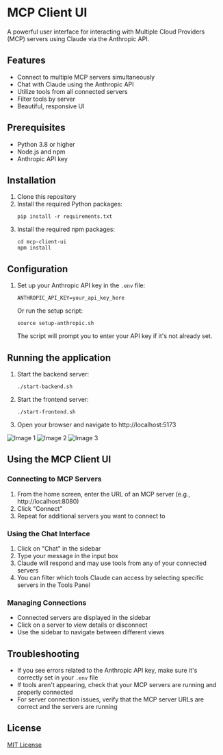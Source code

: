 # MCP Client UI

A powerful user interface for interacting with Multiple Cloud Providers (MCP) servers using Claude via the Anthropic API.

## Features

- Connect to multiple MCP servers simultaneously
- Chat with Claude using the Anthropic API
- Utilize tools from all connected servers
- Filter tools by server
- Beautiful, responsive UI

## Prerequisites

- Python 3.8 or higher
- Node.js and npm
- Anthropic API key

## Installation

1. Clone this repository
2. Install the required Python packages:
   ```
   pip install -r requirements.txt
   ```
3. Install the required npm packages:
   ```
   cd mcp-client-ui
   npm install
   ```

## Configuration

1. Set up your Anthropic API key in the `.env` file:
   ```
   ANTHROPIC_API_KEY=your_api_key_here
   ```
   
   Or run the setup script:
   ```
   source setup-anthropic.sh
   ```
   
   The script will prompt you to enter your API key if it's not already set.

## Running the application

1. Start the backend server:
   ```
   ./start-backend.sh
   ```

2. Start the frontend server:
   ```
   ./start-frontend.sh
   ```

3. Open your browser and navigate to http://localhost:5173

![Image 1](https://cdn.discordapp.com/attachments/1053882445017124977/1348910293194903574/image.png?ex=67d3d11b&is=67d27f9b&hm=dede5e76ccb94967a5a0657263e2a629e0a72be4da887d78f0796008a2aa2739&)
![Image 2](https://cdn.discordapp.com/attachments/1053882445017124977/1348910293551681587/image.png?ex=67d3d11b&is=67d27f9b&hm=8b0a57ab1b6f2f21a3ed1553ce2c29042fc3631f4be26cdb202da8c52af8b417&)
![Image 3](https://cdn.discordapp.com/attachments/1053882445017124977/1348910376691044414/image.png?ex=67d3d12f&is=67d27faf&hm=91e65134de255970e0c6f3bd0bbe4ba53a5b896fb92aac2dcfa107e07d7e3023&)

## Using the MCP Client UI

### Connecting to MCP Servers

1. From the home screen, enter the URL of an MCP server (e.g., http://localhost:8080)
2. Click "Connect"
3. Repeat for additional servers you want to connect to

### Using the Chat Interface

1. Click on "Chat" in the sidebar
2. Type your message in the input box
3. Claude will respond and may use tools from any of your connected servers
4. You can filter which tools Claude can access by selecting specific servers in the Tools Panel

### Managing Connections

- Connected servers are displayed in the sidebar
- Click on a server to view details or disconnect
- Use the sidebar to navigate between different views

## Troubleshooting

- If you see errors related to the Anthropic API key, make sure it's correctly set in your `.env` file
- If tools aren't appearing, check that your MCP servers are running and properly connected
- For server connection issues, verify that the MCP server URLs are correct and the servers are running

## License

[MIT License](LICENSE)
